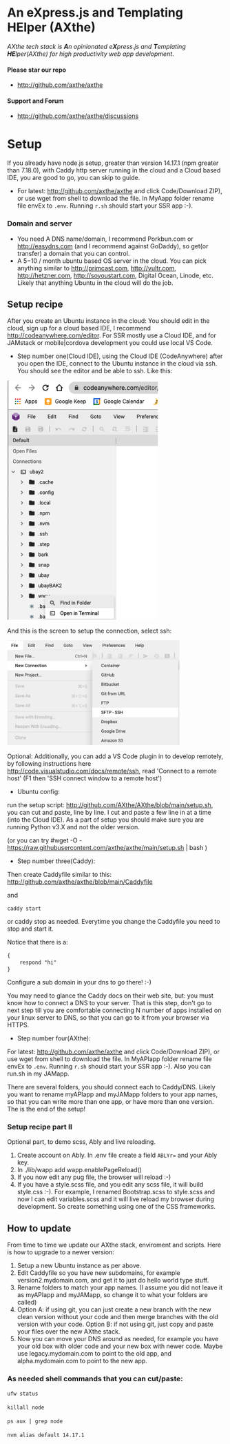 # An eXpress.js and Templating HElper (AXthe)
<i>AXthe tech stack is <b>A</b>n opinionated e<b>X</b>press.js and <b>T</b>emplating <b>HE</b>lper(AXthe) for high productivity web app development</i>.
 
#### Please star our repo
- http://github.com/axthe/axthe

#### Support and Forum
- http://github.com/axthe/axthe/discussions


# Setup
If you already have node.js setup, greater than version 14.17.1 (npm greater than 7.18.0), with Caddy http server running in the cloud and a Cloud based IDE, you are good to go, you can skip to guide.

- For latest: http://github.com/axthe/axthe and click Code/Download ZIP), or use wget from shell to download the file.
In MyAapp folder rename file envEx to ```.env```. Running ```r.sh``` should start your SSR app :-).


### Domain and server
- You need A DNS name/domain, I recommend Porkbun.com or http://easydns.com (and I recommend against GoDaddy), so get(or transfer) a domain that you can control.
- A $5-$10 / month ubuntu based OS server in the cloud. You can pick anything similar to http://primcast.com, http://vultr.com, http://hetzner.com, http://soyoustart.com, Digital Ocean, Linode, etc. Likely that anything Ubuntu in the cloud will do the job.


## Setup recipe
After you create an Ubuntu instance in the cloud:
You should edit in the cloud, sign up for a cloud based IDE, I recommend http://codeanywhere.com/editor. For SSR mostly use a Cloud IDE, and for JAMstack or mobile|cordova development you could use local VS Code.

- Step number one(Cloud IDE), using the Cloud IDE (CodeAnywhere) after you open the IDE, connect to the Ubuntu instance in the cloud via ssh. You should see the editor and be able to ssh. Like this:

<img src="ide.png" />

And this is the screen to setup the connection, select ssh:

<img src="ide_setup.png" width="400"/>


Optional: Additionally, you can add a VS Code plugin in to develop remotely, by following instructions here http://code.visualstudio.com/docs/remote/ssh, read 'Connect to a remote host' (F1 then 'SSH connect window to a remote host')

- Ubuntu config:

 run the setup script: http://github.com/AXthe/AXthe/blob/main/setup.sh, you can cut and paste, line by line. I cut and paste a few line in at a time (into the Cloud IDE). As a part of setup you should make sure you are running Python v3.X and not the older version.

(or you can try #wget -O - https://raw.githubusercontent.com/axthe/axthe/main/setup.sh | bash )


- Step number three(Caddy):

Then create Caddyfile similar to this:
http://github.com/axthe/axthe/blob/main/Caddyfile

and
```
caddy start
```
or caddy stop as needed. Everytime you change the Caddyfile you need to stop and start it.

Notice that there is a:
```
{
	respond "hi"
}
```

Configure a sub domain in your dns to go there! :-)

You may need to glance the Caddy docs on their web site, but: you must know how to connect a DNS to your server. That is this step, don't go to next step till you are comfortable connecting N number of apps installed on your linux server to DNS, so that you can go to it from your browser via HTTPS.


- Step number four(AXthe):

For latest: http://github.com/axthe/axthe and click Code/Download ZIP), or use wget from shell to download the file.
In MyAPIapp folder rename file envEx to ```.env```. Running ```r.sh``` should start your SSR app :-). Also you can run.sh in my JAMapp.

There are several folders, you should connect each to Caddy/DNS. Likely you want to rename myAPIapp and myJAMapp folders to your app names, so that you can write more than one app, or have more than one version. The is the end of the setup!

### Setup recipe part II

Optional part, to demo scss, Ably and live reloading.
1. Create account on Ably. In .env file create a field ```ABLYr=``` and your Ably key. 
2. In ./lib/wapp add wapp.enablePageReload() 
3. If you now edit any pug file, the browser will reload :-)
4. If you have a style.scss file, and you edit any scss file, it will build style.css :-). For example, I renamed Bootstrap.scss to style.scss and now I can edit variables.scss and it will live reload my browser during development. So create something using one of the CSS frameworks.

## How to update

From time to time we update our AXthe stack, enviroment and scripts. Here is how to upgrade to a newer version:
1. Setup a new Ubuntu instance as per above.
2. Edit Caddyfile so you have new subdomains, for example version2.mydomain.com, and get it to just do hello world type stuff.
3. Rename folders to match your app names. (I assume you did not leave it as myAPIapp and myJAMapp, so change it to what your folders are called)
4. Option A: if using git, you can just create a new branch with the new clean version without your code and then merge branches with the old version with your code.
Option B: if not using git, just copy and paste your files over the new AXthe stack.
5. Now you can move your DNS around as needed, for example you have your old box with older code and your new box with newer code. Maybe use legacy.mydomain.com to point to the old app, and alpha.mydomain.com to point to the new app.


### As needed shell commands that you can cut/paste:

```
ufw status

killall node

ps aux | grep node

nvm alias default 14.17.1
```
